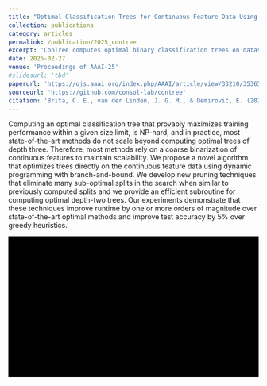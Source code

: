 ```yaml
---
title: "Optimal Classification Trees for Continuous Feature Data Using Dynamic Programming with Branch-and-Bound"
collection: publications
category: articles
permalink: /publication/2025_contree
excerpt: 'ConTree computes optimal binary classification trees on datasets with continuous features using dynamic programming with branch-and-bound.'
date: 2025-02-27
venue: 'Proceedings of AAAI-25'
#slidesurl: 'tbd'
paperurl: 'https://ojs.aaai.org/index.php/AAAI/article/view/33210/35365'
sourceurl: 'https://github.com/consol-lab/contree'
citation: 'Brita, C. E., van der Linden, J. G. M., & Demirović, E. (2025). &quot;Optimal Classification Trees for Continuous Feature Data Using Dynamic Programming with Branch-and-Bound.&quot; <i>Proceedings of AAAI-25</i>, 11131-11139.'
---
```


Computing an optimal classification tree that provably maximizes training performance within a given size limit, is NP-hard, and in practice, most state-of-the-art methods do not scale beyond computing optimal trees of depth three. Therefore, most methods rely on a coarse binarization of continuous features to maintain scalability. We propose a novel algorithm that optimizes trees directly on the continuous feature data using dynamic programming with branch-and-bound. We develop new pruning techniques that eliminate many sub-optimal splits in the search when similar to previously computed splits and we provide an efficient subroutine for computing optimal depth-two trees. Our experiments demonstrate that these techniques improve runtime by one or more orders of magnitude over state-of-the-art optimal methods and improve test accuracy by 5% over greedy heuristics.

![An example of how ConTree uses similarity to compute lower bounds and skip thresholds](/images/contree-animation.gif)